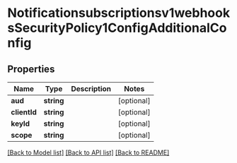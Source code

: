# Notificationsubscriptionsv1webhooksSecurityPolicy1ConfigAdditionalConfig

## Properties
Name | Type | Description | Notes
------------ | ------------- | ------------- | -------------
**aud** | **string** |  | [optional] 
**clientId** | **string** |  | [optional] 
**keyId** | **string** |  | [optional] 
**scope** | **string** |  | [optional] 

[[Back to Model list]](../README.md#documentation-for-models) [[Back to API list]](../README.md#documentation-for-api-endpoints) [[Back to README]](../README.md)


